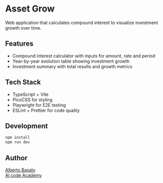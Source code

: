 # Asset Grow

Web application that calculates compound interest to visualize investment growth over time.

## Features

- Compound interest calculator with inputs for amount, rate and period
- Year-by-year evolution table showing investment growth
- Investment summary with total results and growth metrics

## Tech Stack

- TypeScript + Vite
- PicoCSS for styling
- Playwright for E2E testing
- ESLint + Prettier for code quality

## Development

```bash
npm install
npm run dev
```

## Author

[Alberto Basalo](https://github.com/albertobasalo)  
[AI code Academy](https://www.aicode.academy)
